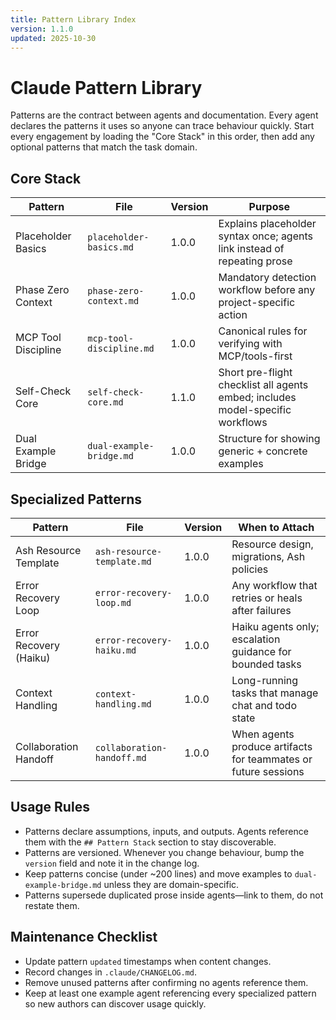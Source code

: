 ```yaml
---
title: Pattern Library Index
version: 1.1.0
updated: 2025-10-30
---
```


# Claude Pattern Library

Patterns are the contract between agents and documentation. Every agent declares the patterns it uses so anyone can trace behaviour quickly. Start every engagement by loading the "Core Stack" in this order, then add any optional patterns that match the task domain.

## Core Stack

| Pattern | File | Version | Purpose |
| --- | --- | --- | --- |
| Placeholder Basics | `placeholder-basics.md` | 1.0.0 | Explains placeholder syntax once; agents link instead of repeating prose |
| Phase Zero Context | `phase-zero-context.md` | 1.0.0 | Mandatory detection workflow before any project-specific action |
| MCP Tool Discipline | `mcp-tool-discipline.md` | 1.0.0 | Canonical rules for verifying with MCP/tools-first |
| Self-Check Core | `self-check-core.md` | 1.1.0 | Short pre-flight checklist all agents embed; includes model-specific workflows |
| Dual Example Bridge | `dual-example-bridge.md` | 1.0.0 | Structure for showing generic + concrete examples |

## Specialized Patterns

| Pattern | File | Version | When to Attach |
| --- | --- | --- | --- |
| Ash Resource Template | `ash-resource-template.md` | 1.0.0 | Resource design, migrations, Ash policies |
| Error Recovery Loop | `error-recovery-loop.md` | 1.0.0 | Any workflow that retries or heals after failures |
| Error Recovery (Haiku) | `error-recovery-haiku.md` | 1.0.0 | Haiku agents only; escalation guidance for bounded tasks |
| Context Handling | `context-handling.md` | 1.0.0 | Long-running tasks that manage chat and todo state |
| Collaboration Handoff | `collaboration-handoff.md` | 1.0.0 | When agents produce artifacts for teammates or future sessions |

## Usage Rules

- Patterns declare assumptions, inputs, and outputs. Agents reference them with the `## Pattern Stack` section to stay discoverable.
- Patterns are versioned. Whenever you change behaviour, bump the `version` field and note it in the change log.
- Keep patterns concise (under ~200 lines) and move examples to `dual-example-bridge.md` unless they are domain-specific.
- Patterns supersede duplicated prose inside agents—link to them, do not restate them.

## Maintenance Checklist

- Update pattern `updated` timestamps when content changes.
- Record changes in `.claude/CHANGELOG.md`.
- Remove unused patterns after confirming no agents reference them.
- Keep at least one example agent referencing every specialized pattern so new authors can discover usage quickly.
